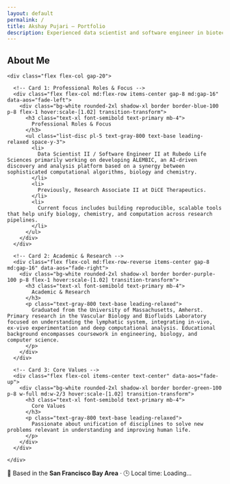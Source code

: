 ```yaml
---
layout: default
permalink: /
title: Akshay Pujari — Portfolio
description: Experienced data scientist and software engineer in biotech, building AI-driven tools to unify biology, chemistry and computation.
---
```


<!-- <section id="about" class="py-24 px-6 md:px-16 bg-gradient-to-br from-white via-gray-50 to-white scroll-mt-24">
  <div class="max-w-5xl mx-auto">
    <h2 class="text-5xl font-extrabold text-center text-primary mb-16 tracking-tight">
      About Me
    </h2>

    <div class="relative">
      <p class="text-xl text-gray-700 leading-relaxed text-center max-w-3xl mx-auto mb-12">
        Computational scientist with expertise in developing advanced data processing pipelines, algorithms, visualizations, and software tools to support diverse research teams in biotech. Proficient in integrating and analyzing diverse data and technologies, including multi-omics, NGS, imaging, chemoinformatics, alongside in-silico, in-vitro, and in-vivo experiments to drive data and literature-driven research.
      </p>

      <ul class="space-y-10 max-w-3xl mx-auto">
        <li class="flex items-start">
          <span class="mt-2 w-2 h-2 bg-gray-500 rounded-full flex-shrink-0"></span>
          <div class="ml-3 text-gray-800 text-lg leading-relaxed">
            Data Scientist II / Software Engineer II at Rubedo Life Sciences primarily working on developing ALEMBIC, an AI-driven discovery and analysis platform based on a synergy between sophisticated computational algorithms, biology and chemistry. Previously, Research Associate II at DiCE Therapeutics.
          </div>
        </li>
        <li class="flex items-start">
          <span class="mt-2 w-2 h-2 bg-gray-500 rounded-full flex-shrink-0"></span>
          <div class="ml-3 text-gray-800 text-lg leading-relaxed">
            Graduated from the University of Massachusetts, Amherst. Primary research in the Vascular Biology and Biofluids Laboratory focused on understanding the lymphatic system, integrating in-vivo, ex-vivo experimentation and deep computational analysis. Educational background encompasses coursework in engineering, biology, and computer science.
          </div>
        </li>
        <li class="flex items-start">
          <span class="mt-2 w-2 h-2 bg-gray-500 rounded-full flex-shrink-0"></span>
          <div class="ml-3 text-gray-800 text-lg leading-relaxed">
            Passionate about unification of disciplines to solve new problems relevant in understanding and improving human life.
          </div>
        </li>
      </ul>
    </div>
  </div>
</section> -->

<section id="about" class="py-32 px-6 md:px-16 bg-gradient-to-br from-white via-gray-50 to-white scroll-mt-24">
  <div class="max-w-6xl mx-auto">
    <h2 class="text-5xl font-extrabold text-center text-primary mb-24 tracking-tight" data-aos="fade-down">
      About Me
    </h2>

    <div class="flex flex-col gap-20">

      <!-- Card 1: Professional Roles & Focus -->
      <div class="flex flex-col md:flex-row items-center gap-8 md:gap-16" data-aos="fade-left">
        <div class="bg-white rounded-2xl shadow-xl border border-blue-100 p-8 flex-1 hover:scale-[1.02] transition-transform">
          <h3 class="text-xl font-semibold text-primary mb-4">
            Professional Roles & Focus
          </h3>
          <ul class="list-disc pl-5 text-gray-800 text-base leading-relaxed space-y-3">
            <li>
              Data Scientist II / Software Engineer II at Rubedo Life Sciences primarily working on developing ALEMBIC, an AI-driven discovery and analysis platform based on a synergy between sophisticated computational algorithms, biology and chemistry.
            </li>
            <li>
              Previously, Research Associate II at DiCE Therapeutics.
            </li>
            <li>
              Current focus includes building reproducible, scalable tools that help unify biology, chemistry, and computation across research pipelines.
            </li>
          </ul>
        </div>
      </div>

      <!-- Card 2: Academic & Research -->
      <div class="flex flex-col md:flex-row-reverse items-center gap-8 md:gap-16" data-aos="fade-right">
        <div class="bg-white rounded-2xl shadow-xl border border-purple-100 p-8 flex-1 hover:scale-[1.02] transition-transform">
          <h3 class="text-xl font-semibold text-primary mb-4">
            Academic & Research
          </h3>
          <p class="text-gray-800 text-base leading-relaxed">
            Graduated from the University of Massachusetts, Amherst. Primary research in the Vascular Biology and Biofluids Laboratory focused on understanding the lymphatic system, integrating in-vivo, ex-vivo experimentation and deep computational analysis. Educational background encompasses coursework in engineering, biology, and computer science.
          </p>
        </div>
      </div>

      <!-- Card 3: Core Values -->
      <div class="flex flex-col items-center text-center" data-aos="fade-up">
        <div class="bg-white rounded-2xl shadow-xl border border-green-100 p-8 w-full md:w-2/3 hover:scale-[1.02] transition-transform">
          <h3 class="text-xl font-semibold text-primary mb-4">
            Core Values
          </h3>
          <p class="text-gray-800 text-base leading-relaxed">
            Passionate about unification of disciplines to solve new problems relevant in understanding and improving human life.
          </p>
        </div>
      </div>

    </div>
  </div>
</section>

<!-- Animate on scroll init -->
<script>
  AOS.init({ once: true });
</script>

<section class="py-8 bg-white text-center text-gray-700">
  <p class="text-lg md:text-xl font-medium">
    📍 Based in the <strong>San Francisco Bay Area</strong> · 🕒 Local time: <span id="local-time" class="font-semibold">Loading...</span>
  </p>

  <script>
    function updateTime() {
      const options = {
        timeZone: 'America/Los_Angeles',
        hour: '2-digit',
        minute: '2-digit',
        hour12: true
      };
      const now = new Date().toLocaleTimeString('en-US', options);
      document.getElementById('local-time').textContent = now;
    }
    updateTime();
    setInterval(updateTime, 60000);
  </script>
</section>
